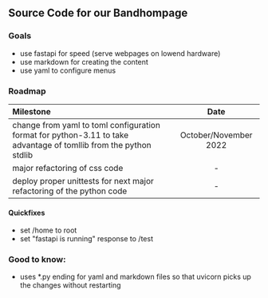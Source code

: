 
## Source Code for our Bandhompage

### Goals

* use fastapi for speed (serve webpages on lowend hardware)
* use markdown for creating the content
* use yaml to configure menus


### Roadmap 
| Milestone                                                                                                         | Date                  |
| :-                                                                                                               | :-:                   |
| change from yaml to toml configuration format for python-3.11 to take advantage of tomllib from the python stdlib | October/November 2022 |
| major refactoring of css code                                                                                     | -                     |
| deploy proper unittests for next major refactoring of the python code                                             | -                     |
   
#### Quickfixes
  - set /home to root
  - set "fastapi is running" response to /test


### Good to know:
  - uses *.py ending for yaml and markdown files so that uvicorn picks up the changes without restarting
